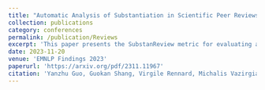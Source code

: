```yaml
---
title: "Automatic Analysis of Substantiation in Scientific Peer Reviews"
collection: publications
category: conferences
permalink: /publication/Reviews
excerpt: 'This paper presents the SubstanReview metric for evaluating academic review consistency'
date: 2023-11-20
venue: 'EMNLP Findings 2023'
paperurl: 'https://arxiv.org/pdf/2311.11967'
citation: 'Yanzhu Guo, Guokan Shang, Virgile Rennard, Michalis Vazirgiannis, Chloé Clavel'
---
```


